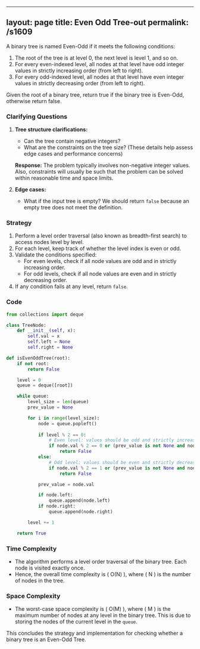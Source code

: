 
---
layout: page
title:  Even Odd Tree-out
permalink: /s1609
---
A binary tree is named Even-Odd if it meets the following conditions:

1. The root of the tree is at level 0, the next level is level 1, and so on.
2. For every even-indexed level, all nodes at that level have odd integer values in strictly increasing order (from left to right).
3. For every odd-indexed level, all nodes at that level have even integer values in strictly decreasing order (from left to right).

Given the root of a binary tree, return true if the binary tree is Even-Odd, otherwise return false.

### Clarifying Questions
1. **Tree structure clarifications:** 
    - Can the tree contain negative integers? 
    - What are the constraints on the tree size? (These details help assess edge cases and performance concerns)
    
    **Response:** The problem typically involves non-negative integer values. Also, constraints will usually be such that the problem can be solved within reasonable time and space limits.
2. **Edge cases:** 
    - What if the input tree is empty? We should return `false` because an empty tree does not meet the definition.

### Strategy
1. Perform a level order traversal (also known as breadth-first search) to access nodes level by level.
2. For each level, keep track of whether the level index is even or odd.
3. Validate the conditions specified:
    - For even levels, check if all node values are odd and in strictly increasing order.
    - For odd levels, check if all node values are even and in strictly decreasing order.
4. If any condition fails at any level, return `false`.

### Code
```python
from collections import deque

class TreeNode:
    def __init__(self, x):
        self.val = x
        self.left = None
        self.right = None

def isEvenOddTree(root):
    if not root:
        return False

    level = 0
    queue = deque([root])

    while queue:
        level_size = len(queue)
        prev_value = None

        for i in range(level_size):
            node = queue.popleft()
            
            if level % 2 == 0:
                # Even level: values should be odd and strictly increasing
                if node.val % 2 == 0 or (prev_value is not None and node.val <= prev_value):
                    return False
            else:
                # Odd level: values should be even and strictly decreasing
                if node.val % 2 == 1 or (prev_value is not None and node.val >= prev_value):
                    return False

            prev_value = node.val

            if node.left:
                queue.append(node.left)
            if node.right:
                queue.append(node.right)

        level += 1

    return True
```

### Time Complexity
- The algorithm performs a level order traversal of the binary tree. Each node is visited exactly once.
- Hence, the overall time complexity is \( O(N) \), where \( N \) is the number of nodes in the tree.

### Space Complexity
- The worst-case space complexity is \( O(M) \), where \( M \) is the maximum number of nodes at any level in the binary tree. This is due to storing the nodes of the current level in the `queue`.

This concludes the strategy and implementation for checking whether a binary tree is an Even-Odd Tree.